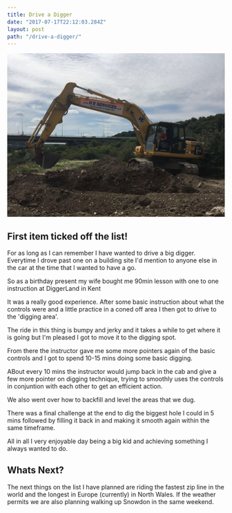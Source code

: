 ```yaml
---
title: Drive a Digger
date: "2017-07-17T22:12:03.284Z"
layout: post
path: "/drive-a-digger/"
---
```


![Digger](/images/drive-a-digger.jpg)

## First item ticked off the list!

For as long as I can remember I have wanted to drive a big digger. Everytime I drove past one on a building site I'd mention to anyone else in the car at the time that I wanted to have a go.

So as a birthday present my wife bought me 90min lesson with one to one instruction at DiggerLand in Kent

It was a really good experience. After some basic instruction about what the controls were and a little practice in a coned off area I then got to drive to the 'digging area'. 

The ride in this thing is bumpy and jerky and it takes a while to get where it is going but I'm pleased I got to move it to the digging spot.

From there the instructor gave me some more pointers again of the basic controls and I got to spend 10-15 mins doing some basic digging.

ABout every 10 mins the instructor would jump back in the cab and give a few more pointer on digging technique, trying to smoothly uses the controls in conjuntion with each other to get an efficient action. 

We also went over how to backfill and level the areas that we dug.

There was a final challenge at the end to dig the biggest hole I could in 5 mins followed by filling it back in and making it smooth again within the same timeframe.

All in all I very enjoyable day being a big kid and achieving something I always wanted to do.

## Whats Next?

The next things on the list I have planned are riding the fastest zip line in the world and the longest in Europe (currently) in North Wales. If the weather permits we are also planning walking up Snowdon in the same weekend.